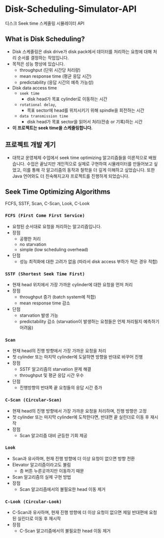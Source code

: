# Disk-Scheduling-Simulator-API
디스크 Seek time 스케줄링 시뮬레이터 API

## What is Disk Scheduling?
- Disk 스케줄링은 disk drive가 disk pack에서 데이터를 처리하는 요청에 대해 처리 순서를 결정하는 작업입니다.
- 목적은 성능 향상에 있습니다.
  - throughput (단위 시간당 처리량)
  - mean response time (평균 응답 시간)
  - predictability (응답 시간의 예측 가능성) 
- Disk data access time
  - `seek time`
    - disk head가 목표 cylinder로 이동하는 시간  
  - `rotational delay`, 
    - 목표 sector에 head를 위치시키기 위해 spindle을 회전하는 시간
  - `data transmission time`
    - disk head가 목표 sector을 읽어서 처리(전송 or 기록)하는 시간  
- **이 프로젝트는 seek time을 스케줄링합니다.**

## 프로젝트 개발 계기
- 대학교 운영체제 수업에서 seek time optimizing 알고리즘들을 이론적으로 배웠습니다. 수업은 끝났지만 개인적으로 실제로 구현하여 시뮬레이터를 만들어보고 싶었고, 이를 통해 각 알고리즘의 동작과 철학을 더 깊게 이해하고 싶었습니다. 또한 Java 언어와도 더 친숙해지고자 프로젝트를 진행하게 되었습니다. 

## Seek Time Optimizing Algorithms
FCFS, SSTF, Scan, C-Scan, Look, C-Look

### `FCFS (First Come First Service)`
- 요청된 순서대로 요청을 처리하는 알고리즘입니다.
- 장점
  - 공평한 처리  
  - no starvation
  - simple (low scheduling overhead)
- 단점
  - 성능 최적화에 대한 고려가 없음 (따라서 disk access 부하가 적은 경우 적합)

### `SSTF (Shortest Seek Time First)`
- 현재 head 위치에서 가장 가까운 cylinder에 대한 요청을 먼저 처리
- 장점
  - throughput 증가 (batch system에 적합)
  - mean response time 감소
- 단점
  - starvation 발생 가능
  - predictability 감소 (starvation이 발생하는 요청들은 언제 처리될지 예측하기 어려움)   

### `Scan`
- 현재 head의 진행 방향에서 가장 가까운 요청을 처리
- 첫 cylinder 또는 마지막 cylinder에 도달하면 방향을 반대로 바꾸어 진행
- 장점
  - SSTF 알고리즘의 starvation 문제 해결
  - throughput 및 평균 응답 시간 우수
- 단점
  - 진행방향의 반대쪽 끝 요청들의 응답 시간 증가

### `C-Scan (Circular-Scan)`
- 현재 head의 진행 방향에서 가장 가까운 요청을 처리하며, 진행 방향은 고정
- 첫 cylinder 또는 마지막 cylinder에 도착한다면, 반대편 끝 실린더로 이동 후 재시작
- 장점
  - Scan 알고리즘 대비 균등한 기회 제공
 
### `Look`
- Scan과 유사하며, 현재 진행 방향에 더 이상 요청이 없으면 방향 전환
- Elevator 알고리즘이라고도 불림
  - 층 버튼 누른곳까지만 이동하기 때문
- Scan 알고리즘의 실제 구현 방법
- 장점
  - Scan 알고리즘에서의 불필요한 head 이동 제거

### `C-Look (Circular-Look)`
- C-Scan과 유사하며, 현재 진행 방향에 더 이상 요청이 없으면 제일 반대편에 요청된 실린더로 이동 후 재시작
- 장점
  - C-Scan 알고리즘에서의 불필요한 head 이동 제거
  
